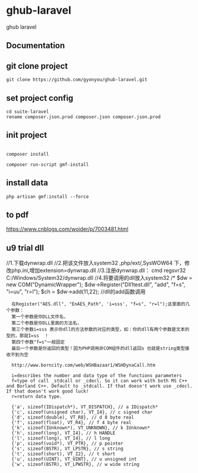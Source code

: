 # ghub-laravel
ghub laravel
## Documentation


## git clone project
```shell
git clone https://github.com/gyonyou/ghub-laravel.git
```

## set project config
```shell
cd suite-laravel
rename composer.json.prod composer.json composer.json.prod
```


## init project
```shell

composer install

composer run-script gmf-install
```

## install data
```shell
php artisan gmf:install --force
```

## to pdf 
https://www.cnblogs.com/woider/p/7003481.html


## u9 trial dll

//1.下载dynwrap.dll
    //2.把该文件放入system32 ,php/ext/,SysWOW64 下，修改php.ini,增加extension=dynwrap.dll
    //3.注册dynwrap.dll： cmd regsvr32 C:/Windows/System32/dynwrap.dll
    //4.将要调用的dll放入system32
    /*
      $dw = new COM("DynamicWrapper");
      $dw->Register("Dll1test.dll", "add", "f=s", "i=uu", "r=l");
      $ch = $dw->add(11,22); //dll的add函数调用

      在Register("AES.dll", "EnAES_Path", 'i=sss', "f=s", "r=l");这里面的几个参数：
      第一个参数是你DLL文件名，
      第二个参数是你DLL里面的方法名，
      第三个参数i=sss 表示你dll的方法参数的对应的类型，如：你的dll有两个参数是文本的型的，那就I=ss  ！
      第四个参数"f=s"一般固定
      最后一个参数是你返回的类型！因为PHP调用非COM组件的dll返回s 也就是string类型接收不到为空

      http://www.borncity.com/web/WSHBazaar1/WSHDynaCall.htm

      i=describes the number and data type of the functions parameters
      f=type of call _stdcall or _cdecl. So it can work with both MS C++ and Borland C++. Default to _stdcall. If that doesn't work use _cdecl. If that doesn't work good luck!
      r=return data type.

      {'a', sizeof(IDispatch*), VT_DISPATCH}, // a IDispatch*
      {'c', sizeof(unsigned char), VT_I4}, // c signed char
      {'d', sizeof(double), VT_R8}, // d 8 byte real
      {'f', sizeof(float), VT_R4}, // f 4 byte real
      {'k', sizeof(IUnknown*), VT_UNKNOWN}, // k IUnknown*
      {'h', sizeof(long), VT_I4}, // h HANDLE
      {'l', sizeof(long), VT_I4}, // l long
      {'p', sizeof(void*), VT_PTR}, // p pointer
      {'s', sizeof(BSTR), VT_LPSTR}, // s string
      {'t', sizeof(short), VT_I2}, // t short
      {'u', sizeof(UINT), VT_UINT}, // u unsigned int
      {'w', sizeof(BSTR), VT_LPWSTR}, // w wide string